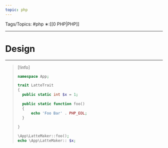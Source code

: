 ```yaml
---
topic: php
---
```



Tags/Topics: #php
∗:[[0 PHP|PHP]]

---
# Design

--- 

> [!info]
> ```php
> namespace App;
> 
> trait LatteTrait
> {
> 	public static int $x = 1;
> 	
> 	public static function foo()
> 	{
> 		echo 'Foo Bar' . PHP_EOL;
> 	}
> 	
> }
> ```
> 
> ```php
> \App\LatteMaker::foo();
> echo \App\LatteMaker:: $x;
> ```


